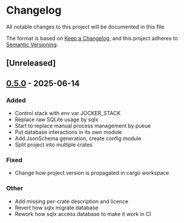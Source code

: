 # Changelog

All notable changes to this project will be documented in this file.

The format is based on [Keep a Changelog](https://keepachangelog.com/en/1.0.0/),
and this project adheres to [Semantic Versioning](https://semver.org/spec/v2.0.0.html).

## [Unreleased]

## [0.5.0](https://github.com/Wykiki/jocker/releases/tag/jocker-lib-v0.5.0) - 2025-06-14

### Added

- Control stack with env var JOCKER_STACK
- Replace raw SQLite usage by sqlx
- Start to replace manual process management by pueue
- Put database interactions in its own module
- Add JsonSchema generation, create config module
- Split project into multiple crates

### Fixed

- Change how project version is propagated in cargo workspace

### Other

- Add missing per-crate description and licence
- Revert how sqlx migrate database
- Rework how sqlx access database to make it work in CI
